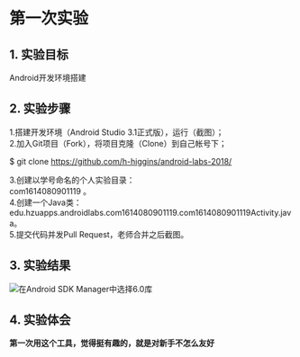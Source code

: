 # 第一次实验 

## 1. 实验目标
  
  Android开发环境搭建  
  
## 2. 实验步骤
  
  1.搭建开发环境（Android Studio 3.1正式版），运行（截图）；  
  2.加入Git项目（Fork），将项目克隆（Clone）到自己帐号下；  
  
  $ git clone https://github.com/h-higgins/android-labs-2018/  
  
  3.创建以学号命名的个人实验目录：  
  com1614080901119 。  
  4.创建一个Java类：edu.hzuapps.androidlabs.com1614080901119.com1614080901119Activity.java。  
  5.提交代码并发Pull Request，老师合并之后截图。  
  
## 3. 实验结果
  
  ![在Android SDK Manager中选择6.0库](https://github.com/h-higgins/android-labs-2018/blob/master/com1614080901119/jietu.png "配置教育网下载代理")
  
## 4. 实验体会
  
**第一次用这个工具，觉得挺有趣的，就是对新手不怎么友好**  

